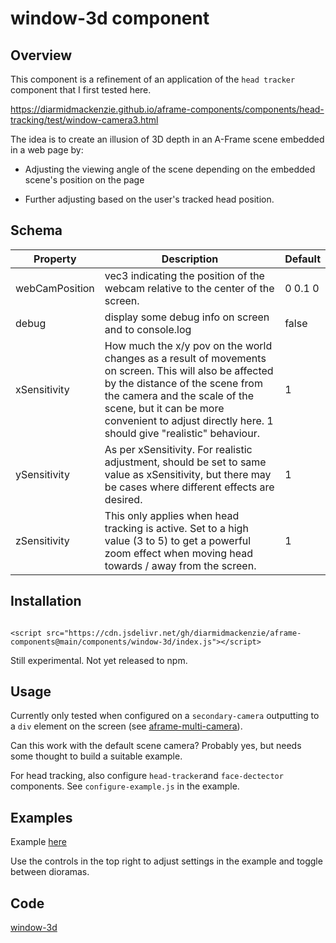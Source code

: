 # window-3d component

## Overview

This component is a refinement of an application of the `head tracker` component that I first tested here.

https://diarmidmackenzie.github.io/aframe-components/components/head-tracking/test/window-camera3.html

The idea is to create an illusion of 3D depth in an A-Frame scene embedded in a web page by:

- Adjusting the viewing angle of the scene depending on the embedded scene's position on the page

- Further adjusting based on the user's tracked head position.

  


## Schema



| Property       | Description                                                  | Default |
| -------------- | ------------------------------------------------------------ | ------- |
| webCamPosition | vec3 indicating the position of the webcam relative to the center of the screen. | 0 0.1 0 |
| debug          | display some debug info on screen and to console.log         | false   |
| xSensitivity   | How much the x/y pov on the world changes as a result of movements on screen.  This will also be affected by the distance of the scene from the camera and the scale of the scene, but it can be more convenient to adjust directly here.  1 should give "realistic" behaviour. | 1       |
| ySensitivity   | As per xSensitivity.  For realistic adjustment, should be set to same value as xSensitivity, but there may be cases where different effects are desired. | 1       |
| zSensitivity   | This only applies when head tracking is active.  Set to a high value (3 to 5) to get a powerful zoom effect when moving head towards / away from the screen. | 1       |



## Installation

```

<script src="https://cdn.jsdelivr.net/gh/diarmidmackenzie/aframe-components@main/components/window-3d/index.js"></script>
```

Still experimental.  Not yet released to npm.



## Usage

Currently only tested when configured on a `secondary-camera` outputting to a `div` element on the screen (see [aframe-multi-camera](https://diarmidmackenzie.github.io/aframe-multi-camera/)).

Can this work with the default scene camera?  Probably yes, but needs some thought to build a suitable example.

For head tracking, also configure `head-tracker`and `face-dectector` components.  See `configure-example.js` in the example.



## Examples

Example [here](http://diarmidmackenzie.github.io/aframe-components/component-usage/window-3d/)

Use the controls in the top right to adjust settings in the example and toggle between dioramas.


## Code

  [window-3d](https://github.com/diarmidmackenzie/aframe-components/blob/main/components/window-3d/index.js)

